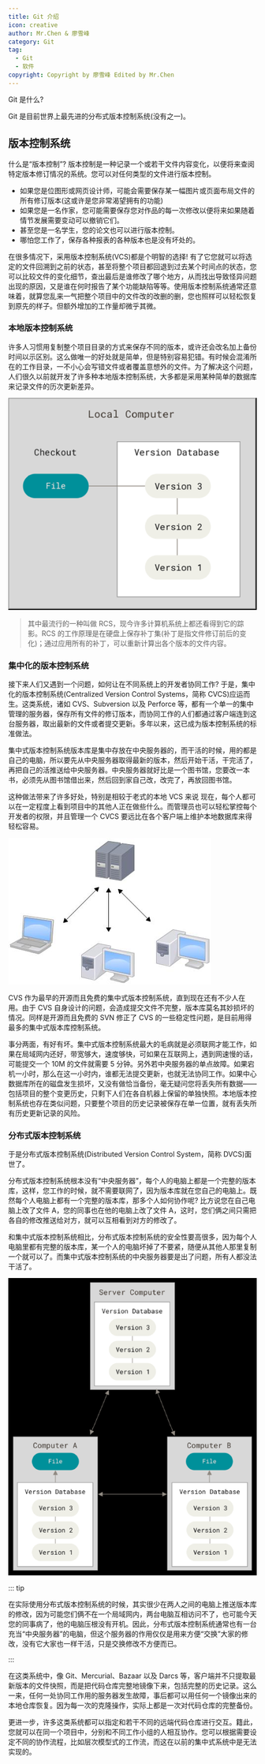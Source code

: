 ```yaml
---
title: Git 介绍
icon: creative
author: Mr.Chen & 廖雪峰
category: Git
tag:
  - Git
  - 软件
copyright: Copyright by 廖雪峰 Edited by Mr.Chen
---
```


Git 是什么?

Git 是目前世界上最先进的分布式版本控制系统(没有之一)。

<!-- more -->

## 版本控制系统

什么是“版本控制”? 版本控制是一种记录一个或若干文件内容变化，以便将来查阅特定版本修订情况的系统。您可以对任何类型的文件进行版本控制。

- 如果您是位图形或网页设计师，可能会需要保存某一幅图片或页面布局文件的所有修订版本(这或许是您非常渴望拥有的功能)
- 如果您是一名作家，您可能需要保存您对作品的每一次修改以便将来如果随着情节发展需要变动可以撤销它们。
- 甚至您是一名学生，您的论文也可以进行版本控制。
- 哪怕您工作了，保存各种报表的各种版本也是没有坏处的。

在很多情况下，采用版本控制系统(VCS)都是个明智的选择! 有了它您就可以将选定的文件回溯到之前的状态，甚至将整个项目都回退到过去某个时间点的状态，您可以比较文件的变化细节，查出最后是谁修改了哪个地方，从而找出导致怪异问题出现的原因，又是谁在何时报告了某个功能缺陷等等。使用版本控制系统通常还意味着，就算您乱来一气把整个项目中的文件改的改删的删，您也照样可以轻松恢复到原先的样子。但额外增加的工作量却微乎其微。

### 本地版本控制系统

许多人习惯用复制整个项目目录的方式来保存不同的版本，或许还会改名加上备份时间以示区别。这么做唯一的好处就是简单，但是特别容易犯错。有时候会混淆所在的工作目录，一不小心会写错文件或者覆盖意想外的文件。为了解决这个问题，人们很久以前就开发了许多种本地版本控制系统，大多都是采用某种简单的数据库来记录文件的历次更新差异。

![本地版本控制系统](./assets/RCS.png)

> 其中最流行的一种叫做 RCS，现今许多计算机系统上都还看得到它的踪影。RCS 的工作原理是在硬盘上保存补丁集(补丁是指文件修订前后的变化)；通过应用所有的补丁，可以重新计算出各个版本的文件内容。

### 集中化的版本控制系统

接下来人们又遇到一个问题，如何让在不同系统上的开发者协同工作? 于是，集中化的版本控制系统(Centralized Version Control Systems，简称 CVCS)应运而生。这类系统，诸如 CVS、Subversion 以及 Perforce 等，都有一个单一的集中管理的服务器，保存所有文件的修订版本，而协同工作的人们都通过客户端连到这台服务器，取出最新的文件或者提交更新。多年以来，这已成为版本控制系统的标准做法。

集中式版本控制系统版本库是集中存放在中央服务器的，而干活的时候，用的都是自己的电脑，所以要先从中央服务器取得最新的版本，然后开始干活，干完活了，再把自己的活推送给中央服务器。中央服务器就好比是一个图书馆，您要改一本书，必须先从图书馆借出来，然后回到家自己改，改完了，再放回图书馆。

这种做法带来了许多好处，特别是相较于老式的本地 VCS 来说 现在，每个人都可以在一定程度上看到项目中的其他人正在做些什么。而管理员也可以轻松掌控每个开发者的权限，并且管理一个 CVCS 要远比在各个客户端上维护本地数据库来得轻松容易。

![Git示例图](./assets/intro.jpg)

CVS 作为最早的开源而且免费的集中式版本控制系统，直到现在还有不少人在用。由于 CVS 自身设计的问题，会造成提交文件不完整，版本库莫名其妙损坏的情况。同样是开源而且免费的 SVN 修正了 CVS 的一些稳定性问题，是目前用得最多的集中式版本库控制系统。

事分两面，有好有坏。集中式版本控制系统最大的毛病就是必须联网才能工作，如果在局域网内还好，带宽够大，速度够快，可如果在互联网上，遇到网速慢的话，可能提交一个 10M 的文件就需要 5 分钟。另外若中央服务器的单点故障。如果宕机一小时，那么在这一小时内，谁都无法提交更新，也就无法协同工作。如果中心数据库所在的磁盘发生损坏，又没有做恰当备份，毫无疑问您将丢失所有数据——包括项目的整个变更历史，只剩下人们在各自机器上保留的单独快照。本地版本控制系统也存在类似问题，只要整个项目的历史记录被保存在单一位置，就有丢失所有历史更新记录的风险。

### 分布式版本控制系统

于是分布式版本控制系统(Distributed Version Control System，简称 DVCS)面世了。

分布式版本控制系统根本没有“中央服务器”，每个人的电脑上都是一个完整的版本库，这样，您工作的时候，就不需要联网了，因为版本库就在您自己的电脑上。既然每个人电脑上都有一个完整的版本库，那多个人如何协作呢? 比方说您在自己电脑上改了文件 A，您的同事也在他的电脑上改了文件 A，这时，您们俩之间只需把各自的修改推送给对方，就可以互相看到对方的修改了。

和集中式版本控制系统相比，分布式版本控制系统的安全性要高很多，因为每个人电脑里都有完整的版本库，某一个人的电脑坏掉了不要紧，随便从其他人那里复制一个就可以了。而集中式版本控制系统的中央服务器要是出了问题，所有人都没法干活了。

![分布式版本控制系统](./assets/DVCS.png)

::: tip

在实际使用分布式版本控制系统的时候，其实很少在两人之间的电脑上推送版本库的修改，因为可能您们俩不在一个局域网内，两台电脑互相访问不了，也可能今天您的同事病了，他的电脑压根没有开机。因此，分布式版本控制系统通常也有一台充当“中央服务器”的电脑，但这个服务器的作用仅仅是用来方便“交换”大家的修改，没有它大家也一样干活，只是交换修改不方便而已。

:::

在这类系统中，像 Git、Mercurial、Bazaar 以及 Darcs 等，客户端并不只提取最新版本的文件快照，而是把代码仓库完整地镜像下来，包括完整的历史记录。这么一来，任何一处协同工作用的服务器发生故障，事后都可以用任何一个镜像出来的本地仓库恢复。因为每一次的克隆操作，实际上都是一次对代码仓库的完整备份。

更进一步，许多这类系统都可以指定和若干不同的远端代码仓库进行交互。籍此，您就可以在同一个项目中，分别和不同工作小组的人相互协作。您可以根据需要设定不同的协作流程，比如层次模型式的工作流，而这在以前的集中式系统中是无法实现的。
